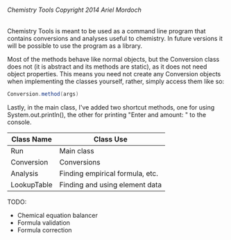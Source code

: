 ###### Chemistry Tools Copyright 2014 Ariel Mordoch

Chemistry Tools is meant to be used as a command line program that contains conversions and analyses useful to chemistry.
In future versions it will be possible to use the program as a library.

Most of the methods behave like normal objects, but the Conversion class does not (it is abstract and its methods are static), as it does not need object properties.
This means you need not create any Conversion objects when implementing the classes yourself, rather, simply access them like so:

```java
Conversion.method(args)
```

Lastly, in the main class, I've added two shortcut methods, one for using System.out.println(), the other for printing "Enter and amount: " to the console.

| Class Name | Class Use |
| ---------- | --------- |
| Run | Main class |
| Conversion | Conversions |
| Analysis | Finding empirical formula, etc. |
| LookupTable | Finding and using element data |


TODO:
- Chemical equation balancer
- Formula validation
- Formula correction  

